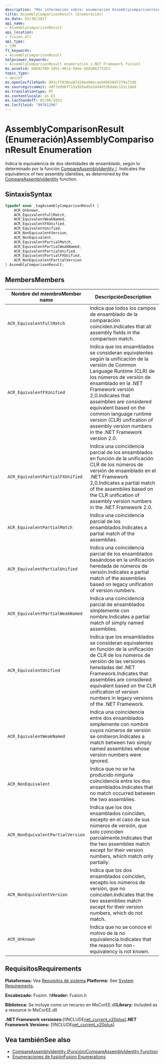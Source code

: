 ```yaml
---
description: 'Más información sobre: enumeración Assemblycomparisonresult ('
title: AssemblyComparisonResult (Enumeración)
ms.date: 03/30/2017
api_name:
- AssemblyComparisonResult
api_location:
- fusion.dll
api_type:
- COM
f1_keywords:
- AssemblyComparisonResult
helpviewer_keywords:
- AssemblyComparisonResult enumeration [.NET Framework fusion]
ms.assetid: bd042f89-10b1-40ca-946e-46da082f5263
topic_type:
- apiref
ms.openlocfilehash: 093cff830aa87d28ee86ecaeb6965887279a72d6
ms.sourcegitcommit: ddf7edb67715a5b9a45e3dd44536dabc153c1de0
ms.translationtype: MT
ms.contentlocale: es-ES
ms.lasthandoff: 02/06/2021
ms.locfileid: "99761296"
---
```

# <a name="assemblycomparisonresult-enumeration"></a><span data-ttu-id="344f8-103">AssemblyComparisonResult (Enumeración)</span><span class="sxs-lookup"><span data-stu-id="344f8-103">AssemblyComparisonResult Enumeration</span></span>

<span data-ttu-id="344f8-104">Indica la equivalencia de dos identidades de ensamblado, según lo determinado por la función [CompareAssemblyIdentity (](compareassemblyidentity-function.md) .</span><span class="sxs-lookup"><span data-stu-id="344f8-104">Indicates the equivalence of two assembly identities, as determined by the [CompareAssemblyIdentity](compareassemblyidentity-function.md) function.</span></span>  
  
## <a name="syntax"></a><span data-ttu-id="344f8-105">Sintaxis</span><span class="sxs-lookup"><span data-stu-id="344f8-105">Syntax</span></span>  
  
```cpp  
typedef enum _tagAssemblyComparisonResult {  
    ACR_Unknown,
    ACR_EquivalentFullMatch,  
    ACR_EquivalentWeakNamed,  
    ACR_EquivalentFXUnified,  
    ACR_EquivalentUnified,
    ACR_NonEquivalentVersion,  
    ACR_NonEquivalent,
    ACR_EquivalentPartialMatch,  
    ACR_EquivalentPartialWeakNamed,
    ACR_EquivalentPartialUnified,  
    ACR_EquivalentPartialFXUnified,  
    ACR_NonEquivalentPartialVersion
} AssemblyComparisonResult;  
```  
  
## <a name="members"></a><span data-ttu-id="344f8-106">Members</span><span class="sxs-lookup"><span data-stu-id="344f8-106">Members</span></span>  
  
|<span data-ttu-id="344f8-107">Nombre del miembro</span><span class="sxs-lookup"><span data-stu-id="344f8-107">Member name</span></span>|<span data-ttu-id="344f8-108">Descripción</span><span class="sxs-lookup"><span data-stu-id="344f8-108">Description</span></span>|  
|-----------------|-----------------|  
|`ACR_EquivalentFullMatch`|<span data-ttu-id="344f8-109">Indica que todos los campos de ensamblado de la comparación coinciden.</span><span class="sxs-lookup"><span data-stu-id="344f8-109">Indicates that all assembly fields in the comparison match.</span></span>|  
|`ACR_EquivalentFXUnified`|<span data-ttu-id="344f8-110">Indica que los ensamblados se consideran equivalentes según la unificación de la versión de Common Language Runtime (CLR) de los números de versión de ensamblado en la .NET Framework versión 2,0.</span><span class="sxs-lookup"><span data-stu-id="344f8-110">Indicates that assemblies are considered equivalent based on the common language runtime version (CLR) unification of assembly version numbers in the .NET Framework version 2.0.</span></span>|  
|`ACR_EquivalentPartialFXUnified`|<span data-ttu-id="344f8-111">Indica una coincidencia parcial de los ensamblados en función de la unificación CLR de los números de versión de ensamblado en el .NET Framework 2,0.</span><span class="sxs-lookup"><span data-stu-id="344f8-111">Indicates a partial match of the assemblies based on the CLR unification of assembly version numbers in the .NET Framework 2.0.</span></span>|  
|`ACR_EquivalentPartialMatch`|<span data-ttu-id="344f8-112">Indica una coincidencia parcial de los ensamblados.</span><span class="sxs-lookup"><span data-stu-id="344f8-112">Indicates a partial match of the assemblies.</span></span>|  
|`ACR_EquivalentPartialUnified`|<span data-ttu-id="344f8-113">Indica una coincidencia parcial de los ensamblados basándose en la unificación heredada de números de versión.</span><span class="sxs-lookup"><span data-stu-id="344f8-113">Indicates a partial match of the assemblies based on legacy unification of version numbers.</span></span>|  
|`ACR_EquivalentPartialWeakNamed`|<span data-ttu-id="344f8-114">Indica una coincidencia parcial de ensamblados simplemente con nombre.</span><span class="sxs-lookup"><span data-stu-id="344f8-114">Indicates a partial match of simply named assemblies.</span></span>|  
|`ACR_EquivalentUnified`|<span data-ttu-id="344f8-115">Indica que los ensamblados se consideran equivalentes en función de la unificación de CLR de los números de versión de las versiones heredadas del .NET Framework.</span><span class="sxs-lookup"><span data-stu-id="344f8-115">Indicates that assemblies are considered equivalent based on the CLR unification of version numbers in legacy versions of the .NET Framework.</span></span>|  
|`ACR_EquivalentWeakNamed`|<span data-ttu-id="344f8-116">Indica una coincidencia entre dos ensamblados simplemente con nombre cuyos números de versión se omitieron.</span><span class="sxs-lookup"><span data-stu-id="344f8-116">Indicates a match between two simply named assemblies whose version numbers were ignored.</span></span>|  
|`ACR_NonEquivalent`|<span data-ttu-id="344f8-117">Indica que no se ha producido ninguna coincidencia entre los dos ensamblados.</span><span class="sxs-lookup"><span data-stu-id="344f8-117">Indicates that no match occurred between the two assemblies.</span></span>|  
|`ACR_NonEquivalentPartialVersion`|<span data-ttu-id="344f8-118">Indica que los dos ensamblados coinciden, excepto en el caso de sus números de versión, que solo coinciden parcialmente.</span><span class="sxs-lookup"><span data-stu-id="344f8-118">Indicates that the two assemblies match except for their version numbers, which match only partially.</span></span>|  
|`ACR_NonEquivalentVersion`|<span data-ttu-id="344f8-119">Indica que los dos ensamblados coinciden, excepto los números de versión, que no coinciden.</span><span class="sxs-lookup"><span data-stu-id="344f8-119">Indicates that the two assemblies match except for their version numbers, which do not match.</span></span>|  
|`ACR_Unknown`|<span data-ttu-id="344f8-120">Indica que no se conoce el motivo de la no equivalencia.</span><span class="sxs-lookup"><span data-stu-id="344f8-120">Indicates that the reason for non-equivalency is not known.</span></span>|  
  
## <a name="requirements"></a><span data-ttu-id="344f8-121">Requisitos</span><span class="sxs-lookup"><span data-stu-id="344f8-121">Requirements</span></span>  

 <span data-ttu-id="344f8-122">**Plataformas:** Vea [Requisitos de sistema](../../get-started/system-requirements.md).</span><span class="sxs-lookup"><span data-stu-id="344f8-122">**Platforms:** See [System Requirements](../../get-started/system-requirements.md).</span></span>  
  
 <span data-ttu-id="344f8-123">**Encabezado:** Fusion. h</span><span class="sxs-lookup"><span data-stu-id="344f8-123">**Header:** Fusion.h</span></span>  
  
 <span data-ttu-id="344f8-124">**Biblioteca:** Se incluye como un recurso en MsCorEE.dll</span><span class="sxs-lookup"><span data-stu-id="344f8-124">**Library:** Included as a resource in MsCorEE.dll</span></span>  
  
 <span data-ttu-id="344f8-125">**.NET Framework versiones:**[!INCLUDE[net_current_v20plus](../../../../includes/net-current-v20plus-md.md)]</span><span class="sxs-lookup"><span data-stu-id="344f8-125">**.NET Framework Versions:** [!INCLUDE[net_current_v20plus](../../../../includes/net-current-v20plus-md.md)]</span></span>  
  
## <a name="see-also"></a><span data-ttu-id="344f8-126">Vea también</span><span class="sxs-lookup"><span data-stu-id="344f8-126">See also</span></span>

- [<span data-ttu-id="344f8-127">CompareAssemblyIdentity (Función)</span><span class="sxs-lookup"><span data-stu-id="344f8-127">CompareAssemblyIdentity Function</span></span>](compareassemblyidentity-function.md)
- [<span data-ttu-id="344f8-128">Enumeraciones de fusión</span><span class="sxs-lookup"><span data-stu-id="344f8-128">Fusion Enumerations</span></span>](fusion-enumerations.md)

